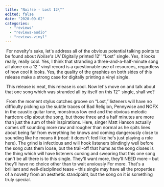```yaml
---
title: "Noi!se - Lost 12\""
edited: false
date: "2020-09-02"
categories:
  - "reviews"
  - "reviews-audio"
  - "reviews-vinyl"
---
```


 For novelty's sake, let's address all of the obvious potential talking points to be found about _Noi!se's_ UV Digitally printed 12'' “Lost” single. Yes, it looks really, really cool. Yes, I think that stranding a three-and-a-half-minute song all alone on a 12'' vinyl record is a questionable use of resources, regardless of how cool it looks. Yes, the quality of the graphics on both sides of this release make a strong case for digitally printing a vinyl single.

 This release is neat, this release is cool. Now let's move on and talk about that one song which was stranded all by itself on this 12'' single, shall we?

 From the moment stylus catches groove on “Lost,” listeners will have no difficulty picking up the subtle traces of Bad Religion, Pennywise and NOFX in the caustic guitar tone, monstrous low end and the obvious melodic hardcore clip about the song, but those three and a half minutes are more than just the sum of their inspirations. Here, singer Matt Hanson actually comes off sounding more raw and rougher than normal as he spits lines about being far from everything he knows and coming dangerously close to sounding like he means it (read: it doesn't feel like he's just playing a role here). The grind is infectious and will hook listeners blindingly well before the song cuts them loose, but the trail-off that hums as the song closes is the thing which will have listeners cursing and swearing that this one song can't be all there is to this single. They'll want more, they'll NEED more – but they'll have no choice other than to wait anxiously For more. That's a brilliant and well-disciplined tease – this single may have all the properties of a novelty from an aesthetic standpoint, but the song on it is something truly special.
